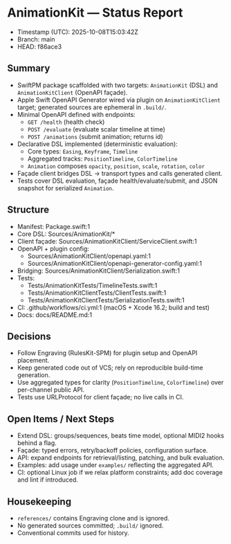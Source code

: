 # AnimationKit — Status Report

- Timestamp (UTC): 2025-10-08T15:03:42Z
- Branch: main
- HEAD: f86ace3

## Summary
- SwiftPM package scaffolded with two targets: `AnimationKit` (DSL) and `AnimationKitClient` (OpenAPI façade).
- Apple Swift OpenAPI Generator wired via plugin on `AnimationKitClient` target; generated sources are ephemeral in `.build/`.
- Minimal OpenAPI defined with endpoints:
  - `GET /health` (health check)
  - `POST /evaluate` (evaluate scalar timeline at time)
  - `POST /animations` (submit animation; returns id)
- Declarative DSL implemented (deterministic evaluation):
  - Core types: `Easing`, `Keyframe`, `Timeline`
  - Aggregated tracks: `PositionTimeline`, `ColorTimeline`
  - `Animation` composes `opacity`, `position`, `scale`, `rotation`, `color`
- Façade client bridges DSL → transport types and calls generated client.
- Tests cover DSL evaluation, façade health/evaluate/submit, and JSON snapshot for serialized `Animation`.

## Structure
- Manifest: Package.swift:1
- Core DSL: Sources/AnimationKit/*
- Client façade: Sources/AnimationKitClient/ServiceClient.swift:1
- OpenAPI + plugin config:
  - Sources/AnimationKitClient/openapi.yaml:1
  - Sources/AnimationKitClient/openapi-generator-config.yaml:1
- Bridging: Sources/AnimationKitClient/Serialization.swift:1
- Tests:
  - Tests/AnimationKitTests/TimelineTests.swift:1
  - Tests/AnimationKitClientTests/ClientTests.swift:1
  - Tests/AnimationKitClientTests/SerializationTests.swift:1
- CI: .github/workflows/ci.yml:1 (macOS + Xcode 16.2; build and test)
- Docs: docs/README.md:1

## Decisions
- Follow Engraving (RulesKit-SPM) for plugin setup and OpenAPI placement.
- Keep generated code out of VCS; rely on reproducible build-time generation.
- Use aggregated types for clarity (`PositionTimeline`, `ColorTimeline`) over per-channel public API.
- Tests use URLProtocol for client façade; no live calls in CI.

## Open Items / Next Steps
- Extend DSL: groups/sequences, beats time model, optional MIDI2 hooks behind a flag.
- Façade: typed errors, retry/backoff policies, configuration surface.
- API: expand endpoints for retrieval/listing, patching, and bulk evaluation.
- Examples: add usage under `examples/` reflecting the aggregated API.
- CI: optional Linux job if we relax platform constraints; add doc coverage and lint if introduced.

## Housekeeping
- `references/` contains Engraving clone and is ignored.
- No generated sources committed; `.build/` ignored.
- Conventional commits used for history.

